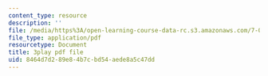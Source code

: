 ```yaml
---
content_type: resource
description: ''
file: /media/https%3A/open-learning-course-data-rc.s3.amazonaws.com/7-05-general-biochemistry-spring-2020/8464d7d289e84b7cbd54aede8a5c47dd_Z2ScgFh81Dc.pdf
file_type: application/pdf
resourcetype: Document
title: 3play pdf file
uid: 8464d7d2-89e8-4b7c-bd54-aede8a5c47dd
---
```

